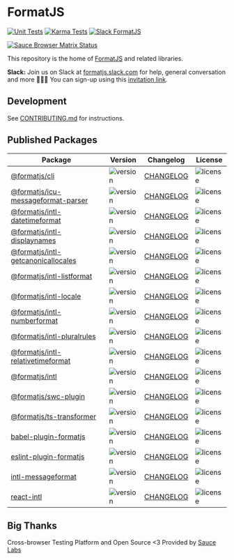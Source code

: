 # FormatJS

[![Unit Tests](https://github.com/formatjs/formatjs/actions/workflows/tests.yml/badge.svg)](https://github.com/formatjs/formatjs/actions/workflows/tests.yml)
[![Karma Tests](https://github.com/formatjs/formatjs/actions/workflows/tests-karma.yml/badge.svg)](https://github.com/formatjs/formatjs/actions/workflows/tests-karma.yml)
[![Slack FormatJS](https://img.shields.io/badge/slack-@formatjs-green.svg?logo=slack)](https://join.slack.com/t/formatjs/shared_invite/enQtNjM2MjM4NjE4ODIxLTMyMWE0YTNhMTlmMzZlNzJlNjEzMWY0YjM2ODUxYjlmNDE2YzQyMDIxZDg3Y2Q5YWNlMzhhYzRiNDk0OGQwNGI)

[![Sauce Browser Matrix Status](https://app.saucelabs.com/browser-matrix/formatjsproject.svg)](https://app.saucelabs.com/u/formatjsproject)

This repository is the home of [FormatJS](http://formatjs.io/) and related libraries.

**Slack:** Join us on Slack at [formatjs.slack.com](https://formatjs.slack.com/) for help, general conversation and more 💬🎊🎉
You can sign-up using this [invitation link](https://join.slack.com/t/formatjs/shared_invite/enQtNjYwMzE4NjM1MDQzLTA5NDE1Y2Y1ZWNiZWI1YTU5MGUxY2M0YjA4NWNhMmU3YTRjZmQ3MTE3NzJmOTAxMWRmYWE1ZTdkMmYzNzA5Y2M).

## Development

See [CONTRIBUTING.md](CONTRIBUTING.md#Development) for instructions.

## Published Packages

| Package                                                                                                | Version                                                                 | Changelog                                                             | License                                                                       |
| ------------------------------------------------------------------------------------------------------ | ----------------------------------------------------------------------- | --------------------------------------------------------------------- | ----------------------------------------------------------------------------- |
| [@formatjs/cli](https://www.npmjs.com/package/@formatjs/cli)                                           | ![version](https://badgen.net/npm/v/@formatjs/cli)                      | [CHANGELOG](packages/cli/CHANGELOG.md)                                | ![license](https://badgen.net/npm/license/@formatjs/cli)                      |
| [@formatjs/icu-messageformat-parser](https://www.npmjs.com/package/@formatjs/icu-messageformat-parser) | ![version](https://badgen.net/npm/v/@formatjs/icu-messageformat-parser) | [CHANGELOG](packages/@formatjs/icu-messageformat-parser/CHANGELOG.md) | ![license](https://badgen.net/npm/license/@formatjs/icu-messageformat-parser) |
| [@formatjs/intl-datetimeformat](https://www.npmjs.com/package/@formatjs/intl-datetimeformat)           | ![version](https://badgen.net/npm/v/@formatjs/intl-datetimeformat)      | [CHANGELOG](packages/intl-datetimeformat/CHANGELOG.md)                | ![license](https://badgen.net/npm/license/@formatjs/intl-datetimeformat)      |
| [@formatjs/intl-displaynames](https://www.npmjs.com/package/@formatjs/intl-displaynames)               | ![version](https://badgen.net/npm/v/@formatjs/intl-displaynames)        | [CHANGELOG](packages/intl-displaynames/CHANGELOG.md)                  | ![license](https://badgen.net/npm/license/@formatjs/intl-displaynames)        |
| [@formatjs/intl-getcanonicallocales](https://www.npmjs.com/package/@formatjs/intl-getcanonicallocales) | ![version](https://badgen.net/npm/v/@formatjs/intl-getcanonicallocales) | [CHANGELOG](packages/intl-getcanonicallocales/CHANGELOG.md)           | ![license](https://badgen.net/npm/license/@formatjs/intl-getcanonicallocales) |
| [@formatjs/intl-listformat](https://www.npmjs.com/package/@formatjs/intl-listformat)                   | ![version](https://badgen.net/npm/v/@formatjs/intl-listformat)          | [CHANGELOG](packages/intl-listformat/CHANGELOG.md)                    | ![license](https://badgen.net/npm/license/@formatjs/intl-listformat)          |
| [@formatjs/intl-locale](https://www.npmjs.com/package/@formatjs/intl-locale)                           | ![version](https://badgen.net/npm/v/@formatjs/intl-locale)              | [CHANGELOG](packages/intl-locale/CHANGELOG.md)                        | ![license](https://badgen.net/npm/license/@formatjs/intl-locale)              |
| [@formatjs/intl-numberformat](https://www.npmjs.com/package/@formatjs/intl-numberformat)               | ![version](https://badgen.net/npm/v/@formatjs/intl-numberformat)        | [CHANGELOG](packages/intl-numberformat/CHANGELOG.md)                  | ![license](https://badgen.net/npm/license/@formatjs/intl-numberformat)        |
| [@formatjs/intl-pluralrules](https://www.npmjs.com/package/@formatjs/intl-pluralrules)                 | ![version](https://badgen.net/npm/v/@formatjs/intl-pluralrules)         | [CHANGELOG](packages/intl-pluralrules/CHANGELOG.md)                   | ![license](https://badgen.net/npm/license/@formatjs/intl-pluralrules)         |
| [@formatjs/intl-relativetimeformat](https://www.npmjs.com/package/@formatjs/intl-relativetimeformat)   | ![version](https://badgen.net/npm/v/@formatjs/intl-relativetimeformat)  | [CHANGELOG](packages/intl-relativetimeformat/CHANGELOG.md)            | ![license](https://badgen.net/npm/license/@formatjs/intl-relativetimeformat)  |
| [@formatjs/intl](https://www.npmjs.com/package/@formatjs/intl)                                         | ![version](https://badgen.net/npm/v/@formatjs/intl)                     | [CHANGELOG](packages/intl/CHANGELOG.md)                               | ![license](https://badgen.net/npm/license/@formatjs/intl)                     |
| [@formatjs/swc-plugin](https://www.npmjs.com/package/@formatjs/swc-plugin)                             | ![version](https://badgen.net/npm/v/@formatjs/swc-plugin)               | [CHANGELOG](packages/swc-plugin/CHANGELOG.md)                         | ![license](https://badgen.net/npm/license/swc-plugin)                         |
| [@formatjs/ts-transformer](https://www.npmjs.com/package/@formatjs/ts-transformer)                     | ![version](https://badgen.net/npm/v/@formatjs/ts-transformer)           | [CHANGELOG](packages/ts-transformer/CHANGELOG.md)                     | ![license](https://badgen.net/npm/license/@formatjs/ts-transformer)           |
| [babel-plugin-formatjs](https://www.npmjs.com/package/babel-plugin-formatjs)                           | ![version](https://badgen.net/npm/v/babel-plugin-formatjs)              | [CHANGELOG](packages/babel-plugin-formatjs/CHANGELOG.md)              | ![license](https://badgen.net/npm/license/babel-plugin-formatjs)              |
| [eslint-plugin-formatjs](https://www.npmjs.com/package/eslint-plugin-formatjs)                         | ![version](https://badgen.net/npm/v/eslint-plugin-formatjs)             | [CHANGELOG](packages/eslint-plugin-formatjs/CHANGELOG.md)             | ![license](https://badgen.net/npm/license/eslint-plugin-formatjs)             |
| [intl-messageformat](https://www.npmjs.com/package/intl-messageformat)                                 | ![version](https://badgen.net/npm/v/intl-messageformat)                 | [CHANGELOG](packages/intl-messageformat/CHANGELOG.md)                 | ![license](https://badgen.net/npm/license/intl-messageformat)                 |
| [react-intl](https://www.npmjs.com/package/react-intl)                                                 | ![version](https://badgen.net/npm/v/react-intl)                         | [CHANGELOG](packages/react-intl/CHANGELOG.md)                         | ![license](https://badgen.net/npm/license/react-intl)                         |

## Big Thanks

Cross-browser Testing Platform and Open Source <3 Provided by [Sauce Labs][saucelabs]

[lerna]: https://lerna.js.org/
[saucelabs]: https://saucelabs.com

